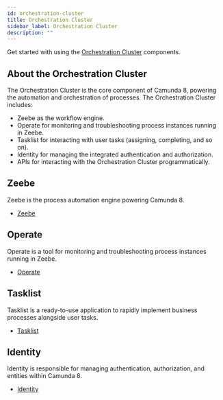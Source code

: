 ```yaml
---
id: orchestration-cluster
title: Orchestration Cluster
sidebar_label: Orchestration Cluster
description: ""
---
```


Get started with using the [Orchestration Cluster](/reference/glossary.md#orchestration-cluster) components.

## About the Orchestration Cluster

The Orchestration Cluster is the core component of Camunda 8, powering the automation and orchestration of processes. The Orchestration Cluster includes:

- Zeebe as the workflow engine.
- Operate for monitoring and troubleshooting process instances running in Zeebe.
- Tasklist for interacting with user tasks (assigning, completing, and so on).
- Identity for managing the integrated authentication and authorization.
- APIs for interacting with the Orchestration Cluster programmatically.

## Zeebe

Zeebe is the process automation engine powering Camunda 8.

- [Zeebe](/components/zeebe/zeebe-overview.md)

## Operate

Operate is a tool for monitoring and troubleshooting process instances running in Zeebe.

- [Operate](/components/operate/operate-introduction.md)

## Tasklist

Tasklist is a ready-to-use application to rapidly implement business processes alongside user tasks.

- [Tasklist](/components/tasklist/introduction-to-tasklist.md)

## Identity

Identity is responsible for managing authentication, authorization, and entities within Camunda 8.

- [Identity](/components/identity/identity-introduction.md)

